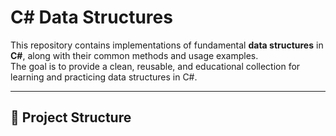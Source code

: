 # C# Data Structures 

This repository contains implementations of fundamental **data structures** in **C#**, along with their common methods and usage examples.  
The goal is to provide a clean, reusable, and educational collection for learning and practicing data structures in C#.

---

## 📂 Project Structure
